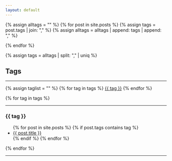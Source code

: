 ```yaml
---
layout: default
---
```


{% assign alltags = "" %}
{% for post in site.posts %}
    {% assign tags = post.tags | join: "," %}
    {% assign alltags = alltags | append: tags | append: "," %}

{% endfor %}

{% assign tags = alltags | split: "," | uniq %}

## Tags
---
<p>
{% assign taglist = "" %}
{% for tag in tags %}
    <a href="#{{ tag }}">{{ tag }}</a> 
{% endfor %}
</p>


{% for tag in tags %}

---

### {{ tag }}
<ul>
    {% for post in site.posts %}
        {% if post.tags contains tag %}
            <li><a href="{{ site.url }}{{ post.url }}">{{ post.title }}</a></li>
        {% endif %}
    {% endfor %}
</ul>
{% endfor %}

---